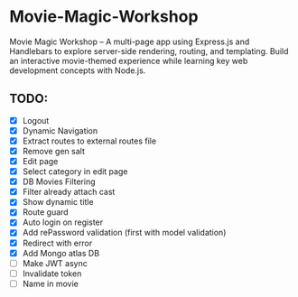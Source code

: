 # Movie-Magic-Workshop
Movie Magic Workshop – A multi-page app using Express.js and Handlebars to explore server-side rendering, routing, and templating. Build an interactive movie-themed experience while learning key web development concepts with Node.js.


## TODO:
 - [x] Logout
 - [x] Dynamic Navigation
 - [x] Extract routes to external routes file
 - [x] Remove gen salt
 - [x] Edit page
 - [x] Select category in edit page
 - [x] DB Movies Filtering
 - [x] Filter already attach cast
 - [x] Show dynamic title
 - [x] Route guard
 - [x] Auto login on register
 - [x] Add rePassword validation (first with model validation)
 - [x] Redirect with error
 - [x] Add Mongo atlas DB
 - [ ] Make JWT async
 - [ ] Invalidate token
 - [ ] Name in movie
